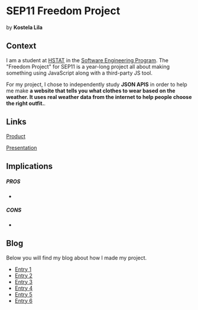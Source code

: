 # SEP11 Freedom Project
by **Kostela Lila**

## Context
I am a student at [HSTAT](https://www.hstat.org/) in the [Software Engineering Program](https://hstatsep.github.io/). The "Freedom Project" for SEP11 is a year-long project all about making something using JavaScript along with a third-party JS tool.

For my project, I chose to independently study **JSON APIS** in order to help me make **a website that tells you what clothes to wear based on the weather. It uses real weather data from the internet to help people choose the right outfit.**.

## Links

[Product](https://kostelal0688.github.io/sep11-freedom-project/)

[Presentation](https://docs.google.com/presentation/d/1s_hvhWMDXesKM_DZc7V6YuKIWfaHbFl2Gi1GlfiisEk/edit?slide=id.p#slide=id.p)

## Implications
##### PROS
* 
##### CONS
* 


## Blog
Below you will find my blog about how I made my project.

* [Entry 1](blog/entry01.md)
* [Entry 2](blog/entry02.md)
* [Entry 3](blog/entry03.md)
* [Entry 4](blog/entry04.md)
* [Entry 5](blog/entry05.md)
* [Entry 6](blog/entry06.md)
